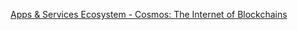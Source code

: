 [Apps & Services Ecosystem - Cosmos: The Internet of Blockchains](https://cosmos.network/ecosystem/apps/)